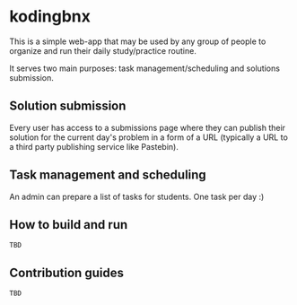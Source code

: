# kodingbnx

This is a simple web-app that may be used by any group of people to organize and run their daily study/practice routine. 

It serves two main purposes: task management/scheduling and solutions submission. 

## Solution submission

Every user has access to a submissions page where they can publish their solution for the current day's problem in a form of a URL (typically a URL to a third party publishing service like Pastebin).

## Task management and scheduling

An admin can prepare a list of tasks for students. One task per day :)

## How to build and run

`TBD`

## Contribution guides

`TBD`
